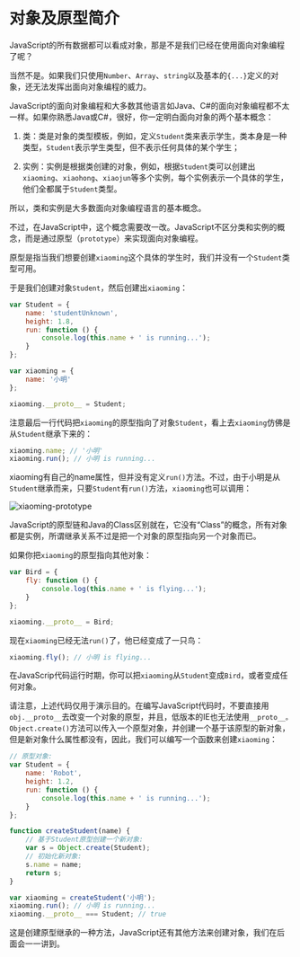# 对象及原型简介

JavaScript的所有数据都可以看成对象，那是不是我们已经在使用面向对象编程了呢？

当然不是。如果我们只使用`Number`、`Array`、`string`以及基本的`{...}`定义的对象，还无法发挥出面向对象编程的威力。

JavaScript的面向对象编程和大多数其他语言如Java、C#的面向对象编程都不太一样。如果你熟悉Java或C#，很好，你一定明白面向对象的两个基本概念：

1. 类：类是对象的类型模板，例如，定义`Student`类来表示学生，类本身是一种类型，`Student`表示学生类型，但不表示任何具体的某个学生；

2. 实例：实例是根据类创建的对象，例如，根据`Student`类可以创建出`xiaoming`、`xiaohong`、`xiaojun`等多个实例，每个实例表示一个具体的学生，他们全都属于`Student`类型。

所以，类和实例是大多数面向对象编程语言的基本概念。

不过，在JavaScript中，这个概念需要改一改。JavaScript不区分类和实例的概念，而是通过原型（`prototype`）来实现面向对象编程。

原型是指当我们想要创建`xiaoming`这个具体的学生时，我们并没有一个`Student`类型可用。

于是我们创建对象`Student`，然后创建出`xiaoming`：

```js
var Student = {
    name: 'studentUnknown',
    height: 1.8,
    run: function () {
        console.log(this.name + ' is running...');
    }
};

var xiaoming = {
    name: '小明'
};

xiaoming.__proto__ = Student;
```

注意最后一行代码把`xiaoming`的原型指向了对象`Student`，看上去`xiaoming`仿佛是从`Student`继承下来的：

```js
xiaoming.name; // '小明'
xiaoming.run(); // 小明 is running...
```

xiaoming有自己的name属性，但并没有定义`run()`方法。不过，由于小明是从`Student`继承而来，只要`Student`有`run()`方法，`xiaoming`也可以调用：

![xiaoming-prototype](/Res/md/image/xiaoming-prototype.png)

JavaScript的原型链和Java的Class区别就在，它没有“Class”的概念，所有对象都是实例，所谓继承关系不过是把一个对象的原型指向另一个对象而已。

如果你把`xiaoming`的原型指向其他对象：

```js
var Bird = {
    fly: function () {
        console.log(this.name + ' is flying...');
    }
};

xiaoming.__proto__ = Bird;
```

现在`xiaoming`已经无法`run()`了，他已经变成了一只鸟：

```js
xiaoming.fly(); // 小明 is flying...
```

在JavaScrip代码运行时期，你可以把`xiaoming`从`Student`变成`Bird`，或者变成任何对象。

请注意，上述代码仅用于演示目的。在编写JavaScript代码时，不要直接用`obj.__proto__`去改变一个对象的原型，并且，低版本的IE也无法使用`__proto__。Object.create()`方法可以传入一个原型对象，并创建一个基于该原型的新对象，但是新对象什么属性都没有，因此，我们可以编写一个函数来创建`xiaoming`：

```js
// 原型对象:
var Student = {
    name: 'Robot',
    height: 1.2,
    run: function () {
        console.log(this.name + ' is running...');
    }
};

function createStudent(name) {
    // 基于Student原型创建一个新对象:
    var s = Object.create(Student);
    // 初始化新对象:
    s.name = name;
    return s;
}

var xiaoming = createStudent('小明');
xiaoming.run(); // 小明 is running...
xiaoming.__proto__ === Student; // true
```

这是创建原型继承的一种方法，JavaScript还有其他方法来创建对象，我们在后面会一一讲到。